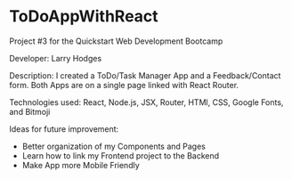 # ToDoAppWithReact
Project #3 for the Quickstart Web Development Bootcamp

Developer: Larry Hodges

Description: I created a ToDo/Task Manager App and a Feedback/Contact form. Both Apps are on a single page linked with React Router. 

Technologies used: React, Node.js, JSX, Router, HTMl, CSS, Google Fonts, and Bitmoji

Ideas for future improvement: 

- Better organization of my Components and Pages
- Learn how to link my Frontend project to the Backend
- Make App more Mobile Friendly
